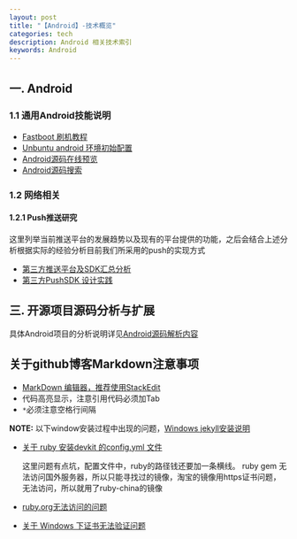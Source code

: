 ```yaml
---
layout: post
title: "【Android】-技术概览"
categories: tech
description: Android 相关技术索引
keywords: Android
---
```


## 一. Android
### 1.1 通用Android技能说明

* [Fastboot 刷机教程](http://comsince.github.io/unbuntu-androrid-footboot)
* [Unbuntu android 环境初始配置](http://comsince.github.io/unbuntu-android-environment)
* [Android源码在线预览](http://www.grepcode.com/)
* [Android源码搜索](http://androidxref.com)

### 1.2 网络相关
#### 1.2.1 Push推送研究
  这里列举当前推送平台的发展趋势以及现有的平台提供的功能，之后会结合上述分析根据实际的经验分析目前我们所采用的push的实现方式

* [第三方推送平台及SDK汇总分析](http://comsince.github.io/Push-baidu-getui-compair)
* [第三方PushSDK 设计实践](http://comsince.github.io/push-design-thirdparty-doc)

## 三. 开源项目源码分析与扩展
具体Android项目的分析说明详见[Android源码解析内容](http://comsince.github.io/Android-tech-doc)


## 关于github博客Markdown注意事项

* [MarkDown 编辑器，推荐使用StackEdit](https://stackedit.io/editor)
* 代码高亮显示，注意引用代码必须加Tab
* ```*```必须注意空格行间隔

**NOTE:** 以下window安装过程中出现的问题，[Windows jekyll安装说明](http://jekyll-windows.juthilo.com)

* [关于 ruby 安装devkit 的config.yml 文件](https://segmentfault.com/q/1010000003891132)

  这里问题有点坑，配置文件中，ruby的路径钱还要加一条横线。
  ruby gem 无法访问国外服务器，所以只能寻找过的镜像，淘宝的镜像用https证书问题，无法访问，所以就用了ruby-china的镜像

* [ruby.org无法访问的问题](https://github.com/ruby-china/rubygems-mirror/issues/5)
* [关于 Windows 下证书无法验证问题](https://github.com/ruby-china/rubygems-mirror/wiki)